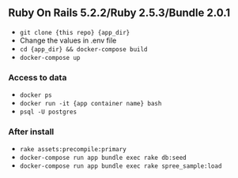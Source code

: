 ## Ruby On Rails 5.2.2/Ruby 2.5.3/Bundle 2.0.1

 - `git clone {this repo} {app_dir}`
 - Change the values in .env file
 - `cd {app_dir} && docker-compose build`
 - `docker-compose up`

### Access to data
- `docker ps`
- `docker run -it {app container name} bash`
- `psql -U postgres`


### After install
- `rake assets:precompile:primary`
- `docker-compose run app bundle exec rake db:seed`
- `docker-compose run app bundle exec rake spree_sample:load`


